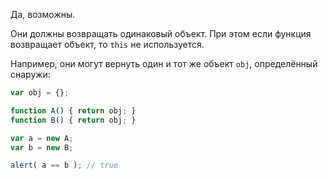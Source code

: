 Да, возможны.

Они должны возвращать одинаковый объект. При этом если функция возвращает объект, то `this` не используется.

Например, они могут вернуть один и тот же объект `obj`, определённый снаружи:

```js run no-beautify
var obj = {};

function A() { return obj; }
function B() { return obj; }

var a = new A;
var b = new B;

alert( a == b ); // true
```

